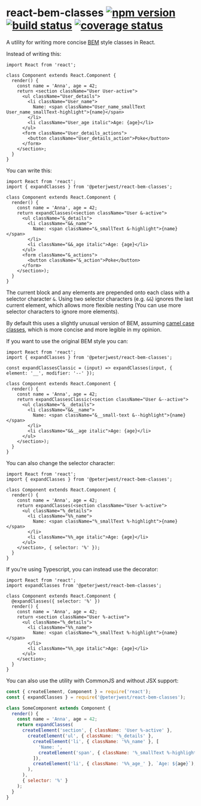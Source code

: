 # react-bem-classes [![npm version][npm-badge]][npm-url] [![build status][circle-badge]][circle-url] [![coverage status][coverage-badge]][coverage-url]

A utility for writing more concise [BEM](http://getbem.com/) style classes in React.

Instead of writing this:

<!-- snippet: tsx,jsx -->
```tsx
import React from 'react';

class Component extends React.Component {
  render() {
    const name = 'Anna', age = 42;
    return <section className="User User-active">
      <ul className="User_details">
        <li className="User_name">
          Name: <span className="User_name_smallText User_name_smallText-highlight">{name}</span>
        </li>
        <li className="User_age italic">Age: {age}</li>
      </ul>
      <form className="User_details_actions">
        <button className="User_details_action">Poke</button>
      </form>
    </section>;
  }
}
```

You can write this:

<!-- snippet: tsx,jsx -->
```tsx
import React from 'react';
import { expandClasses } from '@peterjwest/react-bem-classes';

class Component extends React.Component {
  render() {
    const name = 'Anna', age = 42;
    return expandClasses(<section className="User &-active">
      <ul className="&_details">
        <li className="&&_name">
          Name: <span className="&_smallText &-highlight">{name}</span>
        </li>
        <li className="&&_age italic">Age: {age}</li>
      </ul>
      <form className="&_actions">
        <button className="&_action">Poke</button>
      </form>
    </section>);
  }
}
```

The current block and any elements are prepended onto each class with a selector character `&`. Using two selector characters (e.g. `&&`) ignores the last current element, which allows more flexible nesting (You can use more selector characters to ignore more elements).

By default this uses a slightly unusual version of BEM, assuming [camel case classes](https://en.bem.info/methodology/naming-convention/#camelcase-style), which is more concise and more legible in my opinion.

If you want to use the original BEM style you can:

<!-- snippet: tsx,jsx -->
```tsx
import React from 'react';
import { expandClasses } from '@peterjwest/react-bem-classes';

const expandClassesClassic = (input) => expandClasses(input, { element: '__', modifier: '--' });

class Component extends React.Component {
  render() {
    const name = 'Anna', age = 42;
    return expandClassesClassic(<section className="User &--active">
      <ul className="&__details">
        <li className="&&__name">
          Name: <span className="&__small-text &--highlight">{name}</span>
        </li>
        <li className="&&__age italic">Age: {age}</li>
      </ul>
    </section>);
  }
}
```

You can also change the selector character:

<!-- snippet: tsx,jsx -->
```tsx
import React from 'react';
import { expandClasses } from '@peterjwest/react-bem-classes';

class Component extends React.Component {
  render() {
    const name = 'Anna', age = 42;
    return expandClasses(<section className="User %-active">
      <ul className="%_details">
        <li className="%%_name">
          Name: <span className="%_smallText %-highlight">{name}</span>
        </li>
        <li className="%%_age italic">Age: {age}</li>
      </ul>
    </section>, { selector: '%' });
  }
}
```

If you're using Typescript, you can instead use the decorator:

<!-- snippet: tsx -->
```tsx
import React from 'react';
import expandClasses from '@peterjwest/react-bem-classes';

class Component extends React.Component {
  @expandClasses({ selector: '%' })
  render() {
    const name = 'Anna', age = 42;
    return <section className="User %-active">
      <ul className="%_details">
        <li className="%%_name">
          Name: <span className="%_smallText %-highlight">{name}</span>
        </li>
        <li className="%%_age italic">Age: {age}</li>
      </ul>
    </section>;
  }
}
```

You can also use the utility with CommonJS and without JSX support:

<!-- snippet: cjs -->
```js
const { createElement, Component } = require('react');
const { expandClasses } = require('@peterjwest/react-bem-classes');

class SomeComponent extends Component {
  render() {
    const name = 'Anna', age = 42;
    return expandClasses(
      createElement('section', { className: 'User %-active' },
        createElement('ul', { className: '%_details' },
          createElement('li', { className: '%%_name' }, [
            'Name: ',
            createElement('span', { className: '%_smallText %-highlight' }),
          ]),
          createElement('li', { className: '%%_age_' }, `Age: ${age}`),
        ),
      ),
      { selector: '%' }
    );
  }
}
```

[npm-badge]: https://badge.fury.io/js/%40peterjwest%2Freact-bem-classes.svg
[npm-url]: https://www.npmjs.com/package/@peterjwest/react-bem-classes

[circle-badge]: https://circleci.com/gh/peterjwest/react-bem-classes.svg?style=shield
[circle-url]: https://circleci.com/gh/peterjwest/react-bem-classes

[coverage-badge]: https://coveralls.io/repos/peterjwest/react-bem-classes/badge.svg?branch=main&service=github
[coverage-url]: https://coveralls.io/github/peterjwest/react-bem-classes?branch=main
